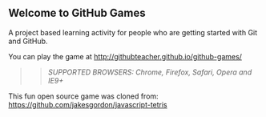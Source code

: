 ## Welcome to GitHub Games

A project based learning activity for people who are getting started with Git and GitHub.

You can play the game at  http://githubteacher.github.io/github-games/

>> _*SUPPORTED BROWSERS*: Chrome, Firefox, Safari, Opera and IE9+_

This fun open source game was cloned from: https://github.com/jakesgordon/javascript-tetris
